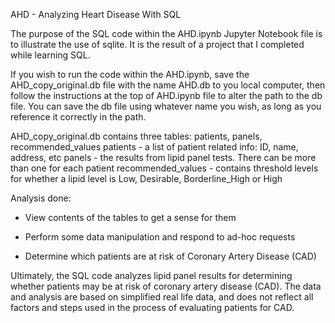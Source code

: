 AHD - Analyzing Heart Disease With SQL

The purpose of the SQL code within the AHD.ipynb Jupyter Notebook file is to illustrate the use of sqlite. It is the result of a project that I completed while learning SQL.

If you wish to run the code within the AHD.ipynb, save the AHD_copy_original.db file with the name AHD.db to you local computer, then follow the instructions at the top of AHD.ipynb file to alter the path to the db file. You can save the db file using whatever name you wish, as long as you reference it correctly in the path.

AHD_copy_original.db contains three tables: patients, panels, recommended_values
patients - a list of patient related info: ID, name, address, etc
panels - the results from lipid panel tests. There can be more than one for each patient
recommended_values - contains threshold levels for whether a lipid level is Low, Desirable, Borderline_High or High

Analysis done:

- View contents of the tables to get a sense for them

- Perform some data manipulation and respond to ad-hoc requests

- Determine which patients are at risk of Coronary Artery Disease (CAD)

Ultimately, the SQL code analyzes lipid panel results for determining whether patients may be at risk of coronary artery disease (CAD). The data and analysis are based on simplified real life data, and does not reflect all factors and steps used in the process of evaluating patients for CAD.
